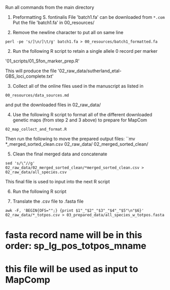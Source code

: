 Run all commands from the main directory

1. Preformatting S. fontinalis 
File 'batch1.fa' can be downloaded from `*.com`
Put the file 'batch1.fa' in 00_resources/

1. Remove the newline character to put all on same line

``perl -pe 's/]\n/]\t/g' batch1.fa > 00_resources/batch1_formatted.fa``

2. Run the following R script to retain a single allele 0 record per marker

'01_scripts/01_Sfon_marker_prep.R'

This will produce the file '02_raw_data/sutherland_etal-GBS_loci_complete.txt'

3. Collect all of the online files used in the manuscript as listed in 

`00_resources/data_sources.md` 

and put the downloaded files in 02_raw_data/

4. Use the following R script to format all of the different downloaded genetic maps (from step 2 and 3 above) to prepare for MapCom

``02_map_collect_and_format.R``

Then run the following to move the prepared output files:
``mv *_merged_sorted_clean.csv 02_raw_data/          02_merged_sorted_clean/


5. Clean the final merged data and concatenate 

```
sed 's/\"//g' 02_raw_data/02_merged_sorted_clean/*merged_sorted_clean.csv > 02_raw_data/all_species.csv 
```

This final file is used to input into the next R script

6. Run the following R script

7. Translate the .csv file to .fasta file 

```
awk -F, 'BEGIN{OFS="";} {print $1"_"$2"_"$3"_"$4"_"$5"\n"$6}' 02_raw_data/*_totpos.csv > 03_prepared_data/all_species_w_totpos.fasta

```

# fasta record name will be in this order: sp_lg_pos_totpos_mname

# this file will be used as input to MapComp
